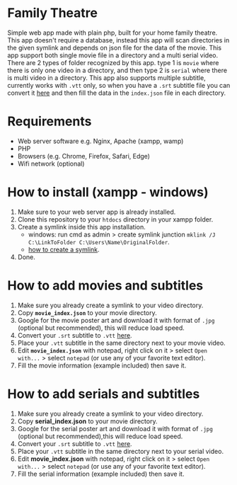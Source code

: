 # Family Theatre
 Simple web app made with plain php, built for your home family theatre.
 This app doesn't require a database, instead this app will scan directories in the given symlink and depends on json file for the data of the movie. This app support both single movie file in a directory and a multi serial video.
 There are 2 types of folder recognized by this app. type 1 is `movie` where there is only one video in a directory, and then type 2 is `serial` where there is multi video in a directory. This app also supports multiple subtitle, currently works with `.vtt` only, so when you have a `.srt` subtitle file you can convert it [here](https://subtitletools.com/convert-to-vtt-online) and then fill the data in the `index.json` file in each directory.

# Requirements
- Web server software e.g. Nginx, Apache (xampp, wamp)
- PHP
- Browsers (e.g. Chrome, Firefox, Safari, Edge)
- Wifi network (optional)

# How to install (xampp - windows)
1. Make sure to your web server app is already installed.
2. Clone this repository to your `htdocs` directory in your xampp folder.
3. Create a symlink inside this app installation.
    - windows: run cmd as admin > create symlink junction `mklink /J C:\LinkToFolder C:\Users\Name\OriginalFolder`.
    - [how to create a symlink](https://www.howtogeek.com/howto/16226/complete-guide-to-symbolic-links-symlinks-on-windows-or-linux/).
4. Done.

# How to add movies and subtitles
1. Make sure you already create a symlink to your video directory.
2. Copy **`movie_index.json`** to your movie directory.
3. Google for the movie poster art and download it with format of `.jpg` (optional but recommended), this will reduce load speed.
4. Convert your `.srt` subtitle to `.vtt` [here](https://subtitletools.com/convert-to-vtt-online).
5. Place your `.vtt` subtitle in the same directory next to your movie video.
6. Edit **`movie_index.json`** with notepad, right click on it > select `Open with...` > select `notepad` (or use any of your favorite text editor).
7. Fill the movie information (example included) then save it.

# How to add serials and subtitles
1. Make sure you already create a symlink to your video directory.
2. Copy **serial_index.json** to your movie directory.
3. Google for the serial poster art and download it with format of `.jpg` (optional but recommended),this will reduce load speed.
4. Convert your `.srt` subtitle to `.vtt` [here](https://subtitletools.com/convert-to-vtt-online).
5. Place your `.vtt` subtitle in the same directory next to your serial video.
6. Edit **movie_index.json** with notepad, right click on it > select `Open with...` > select `notepad` (or use any of your favorite text editor).
7. Fill the serial information (example included) then save it.